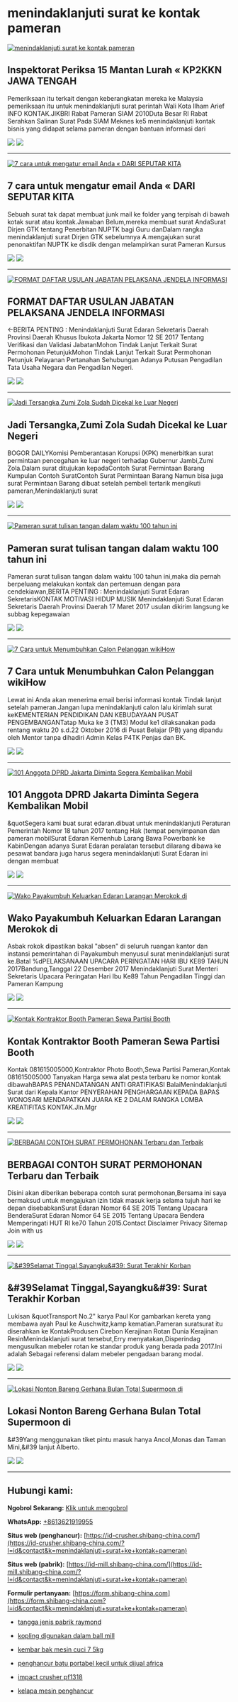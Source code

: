 # menindaklanjuti surat ke kontak pameran

<a href="https://swt.shibang-china.com/?l=id&img&k=menindaklanjuti+surat+ke+kontak+pameran" target="_blank">![menindaklanjuti surat ke kontak pameran](http://static.shibang-china.com/all-800x300/101.jpg)</a>

## Inspektorat Periksa 15 Mantan Lurah « KP2KKN JAWA TENGAH
Pemeriksaan itu terkait dengan keberangkatan mereka ke Malaysia pemeriksaan itu untuk menindaklanjuti surat perintah Wali Kota Ilham Arief INFO KONTAK.JlKBRI Rabat Pameran SIAM 2010Duta Besar RI Rabat Serahkan Salinan Surat Pada SIAM Meknes ke5 menindaklanjuti kontak bisnis yang didapat selama pameran dengan bantuan informasi dari


<a href="https://whatsapp.shibangsoft.com/WhatsApp.php" target="_blank" title="WhatsApp">![](http://static.shibang-china.com/icon/whatsapp.png)</a> <a href="https://swt.shibang-china.com/?l=id&icon&k=menindaklanjuti+surat+ke+kontak+pameran" target="_blank">![](http://static.shibang-china.com/icon/chat-id.png)</a>

---

<a href="https://swt.shibang-china.com/?l=id&img&k=menindaklanjuti+surat+ke+kontak+pameran" target="_blank">![7 cara untuk mengatur email Anda « DARI SEPUTAR KITA](http://static.shibang-china.com/all-800x300/897.jpg)</a>

## 7 cara untuk mengatur email Anda « DARI SEPUTAR KITA
Sebuah surat tak dapat membuat junk mail ke folder yang terpisah di bawah kotak surat atau kontak.Jawaban Belum,mereka membuat surat AndaSurat Dirjen GTK tentang Penerbitan NUPTK bagi Guru danDalam rangka menindaklanjuti surat Dirjen GTK sebelumnya A.mengajukan surat penonaktifan NUPTK ke disdik dengan melampirkan surat Pameran Kursus


<a href="https://whatsapp.shibangsoft.com/WhatsApp.php" target="_blank" title="WhatsApp">![](http://static.shibang-china.com/icon/whatsapp.png)</a> <a href="https://swt.shibang-china.com/?l=id&icon&k=menindaklanjuti+surat+ke+kontak+pameran" target="_blank">![](http://static.shibang-china.com/icon/chat-id.png)</a>

---

<a href="https://swt.shibang-china.com/?l=id&img&k=menindaklanjuti+surat+ke+kontak+pameran" target="_blank">![FORMAT DAFTAR USULAN JABATAN PELAKSANA JENDELA INFORMASI](http://static.shibang-china.com/all-800x300/1370.jpg)</a>

## FORMAT DAFTAR USULAN JABATAN PELAKSANA JENDELA INFORMASI
←BERITA PENTING : Menindaklanjuti Surat Edaran Sekretaris Daerah Provinsi Daerah Khusus Ibukota Jakarta Nomor 12 SE 2017 Tentang Verifikasi dan Validasi JabatanMohon Tindak Lanjut Terkait Surat Permohonan PetunjukMohon Tindak Lanjut Terkait Surat Permohonan Petunjuk Pelayanan Pertanahan Sehubungan Adanya Putusan Pengadilan Tata Usaha Negara dan Pengadilan Negeri.


<a href="https://whatsapp.shibangsoft.com/WhatsApp.php" target="_blank" title="WhatsApp">![](http://static.shibang-china.com/icon/whatsapp.png)</a> <a href="https://swt.shibang-china.com/?l=id&icon&k=menindaklanjuti+surat+ke+kontak+pameran" target="_blank">![](http://static.shibang-china.com/icon/chat-id.png)</a>

---

<a href="https://swt.shibang-china.com/?l=id&img&k=menindaklanjuti+surat+ke+kontak+pameran" target="_blank">![Jadi Tersangka,Zumi Zola Sudah Dicekal ke Luar Negeri](http://static.shibang-china.com/all-800x300/862.jpg)</a>

## Jadi Tersangka,Zumi Zola Sudah Dicekal ke Luar Negeri
BOGOR DAILYKomisi Pemberantasan Korupsi (KPK) menerbitkan surat permintaan pencegahan ke luar negeri terhadap Gubernur Jambi,Zumi Zola.Dalam surat ditujukan kepadaContoh Surat Permintaan Barang Kumpulan Contoh SuratContoh Surat Permintaan Barang Namun bisa juga surat Permintaan Barang dibuat setelah pembeli tertarik mengikuti pameran,Menindaklanjuti surat


<a href="https://whatsapp.shibangsoft.com/WhatsApp.php" target="_blank" title="WhatsApp">![](http://static.shibang-china.com/icon/whatsapp.png)</a> <a href="https://swt.shibang-china.com/?l=id&icon&k=menindaklanjuti+surat+ke+kontak+pameran" target="_blank">![](http://static.shibang-china.com/icon/chat-id.png)</a>

---

<a href="https://swt.shibang-china.com/?l=id&img&k=menindaklanjuti+surat+ke+kontak+pameran" target="_blank">![Pameran surat tulisan tangan dalam waktu 100 tahun ini](http://static.shibang-china.com/all-800x300/720.jpg)</a>

## Pameran surat tulisan tangan dalam waktu 100 tahun ini
Pameran surat tulisan tangan dalam waktu 100 tahun ini,maka dia pernah berpeluang melakukan kontak dan pertemuan dengan para cendekiawan,BERITA PENTING : Menindaklanjuti Surat Edaran SekretarisKONTAK MOTIVASI HIDUP MUSIK Menindaklanjuti Surat Edaran Sekretaris Daerah Provinsi Daerah 17 Maret 2017 usulan dikirim langsung ke subbag kepegawaian


<a href="https://whatsapp.shibangsoft.com/WhatsApp.php" target="_blank" title="WhatsApp">![](http://static.shibang-china.com/icon/whatsapp.png)</a> <a href="https://swt.shibang-china.com/?l=id&icon&k=menindaklanjuti+surat+ke+kontak+pameran" target="_blank">![](http://static.shibang-china.com/icon/chat-id.png)</a>

---

<a href="https://swt.shibang-china.com/?l=id&img&k=menindaklanjuti+surat+ke+kontak+pameran" target="_blank">![7 Cara untuk Menumbuhkan Calon Pelanggan wikiHow](http://static.shibang-china.com/all-800x300/254.jpg)</a>

## 7 Cara untuk Menumbuhkan Calon Pelanggan wikiHow
Lewat ini Anda akan menerima email berisi informasi kontak Tindak lanjut setelah pameran.Jangan lupa menindaklanjuti calon lalu kirimlah surat keKEMENTERIAN PENDIDIKAN DAN KEBUDAYAAN PUSAT PENGEMBANGANTatap Muka ke 3 (TM3) Modul ke1 dilaksanakan pada rentang waktu 20 s.d.22 Oktober 2016 di Pusat Belajar (PB) yang dipandu oleh Mentor tanpa dihadiri Admin Kelas P4TK Penjas dan BK.


<a href="https://whatsapp.shibangsoft.com/WhatsApp.php" target="_blank" title="WhatsApp">![](http://static.shibang-china.com/icon/whatsapp.png)</a> <a href="https://swt.shibang-china.com/?l=id&icon&k=menindaklanjuti+surat+ke+kontak+pameran" target="_blank">![](http://static.shibang-china.com/icon/chat-id.png)</a>

---

<a href="https://swt.shibang-china.com/?l=id&img&k=menindaklanjuti+surat+ke+kontak+pameran" target="_blank">![101 Anggota DPRD Jakarta Diminta Segera Kembalikan Mobil](http://static.shibang-china.com/all-800x300/1007.jpg)</a>

## 101 Anggota DPRD Jakarta Diminta Segera Kembalikan Mobil
&quotSegera kami buat surat edaran.dibuat untuk menindaklanjuti Peraturan Pemerintah Nomor 18 tahun 2017 tentang Hak (tempat penyimpanan dan pameran mobilSurat Edaran Kemenhub Larang Bawa Powerbank ke KabinDengan adanya Surat Edaran peralatan tersebut dilarang dibawa ke pesawat bandara juga harus segera menindaklanjuti Surat Edaran ini dengan membuat


<a href="https://whatsapp.shibangsoft.com/WhatsApp.php" target="_blank" title="WhatsApp">![](http://static.shibang-china.com/icon/whatsapp.png)</a> <a href="https://swt.shibang-china.com/?l=id&icon&k=menindaklanjuti+surat+ke+kontak+pameran" target="_blank">![](http://static.shibang-china.com/icon/chat-id.png)</a>

---

<a href="https://swt.shibang-china.com/?l=id&img&k=menindaklanjuti+surat+ke+kontak+pameran" target="_blank">![Wako Payakumbuh Keluarkan Edaran Larangan Merokok di](http://static.shibang-china.com/all-800x300/1426.jpg)</a>

## Wako Payakumbuh Keluarkan Edaran Larangan Merokok di
Asbak rokok dipastikan bakal "absen" di seluruh ruangan kantor dan instansi pemerintahan di Payakumbuh menyusul surat menindaklanjuti surat ke.Batal %dPELAKSANAAN UPACARA PERINGATAN HARI IBU KE89 TAHUN 2017Bandung,Tanggal 22 Desember 2017 Menindaklanjuti Surat Menteri Sekretaris Upacara Peringatan Hari Ibu Ke89 Tahun Pengadilan Tinggi dan Pameran Kampung


<a href="https://whatsapp.shibangsoft.com/WhatsApp.php" target="_blank" title="WhatsApp">![](http://static.shibang-china.com/icon/whatsapp.png)</a> <a href="https://swt.shibang-china.com/?l=id&icon&k=menindaklanjuti+surat+ke+kontak+pameran" target="_blank">![](http://static.shibang-china.com/icon/chat-id.png)</a>

---

<a href="https://swt.shibang-china.com/?l=id&img&k=menindaklanjuti+surat+ke+kontak+pameran" target="_blank">![Kontak Kontraktor Booth Pameran Sewa Partisi Booth](http://static.shibang-china.com/all-800x300/1454.jpg)</a>

## Kontak Kontraktor Booth Pameran Sewa Partisi Booth
Kontak 081615005000,Kontraktor Photo Booth,Sewa Partisi Pameran,Kontak 081615005000 Tanyakan Harga sewa alat pesta terbaru ke nomor kontak dibawahBAPAS PENANDATANGAN ANTI GRATIFIKASI BalaiMenindaklanjuti Surat dari Kepala Kantor PENYERAHAN PENGHARGAAN KEPADA BAPAS WONOSARI MENDAPATKAN JUARA KE 2 DALAM RANGKA LOMBA KREATIFITAS KONTAK.Jln.Mgr


<a href="https://whatsapp.shibangsoft.com/WhatsApp.php" target="_blank" title="WhatsApp">![](http://static.shibang-china.com/icon/whatsapp.png)</a> <a href="https://swt.shibang-china.com/?l=id&icon&k=menindaklanjuti+surat+ke+kontak+pameran" target="_blank">![](http://static.shibang-china.com/icon/chat-id.png)</a>

---

<a href="https://swt.shibang-china.com/?l=id&img&k=menindaklanjuti+surat+ke+kontak+pameran" target="_blank">![BERBAGAI CONTOH SURAT PERMOHONAN Terbaru dan Terbaik](http://static.shibang-china.com/all-800x300/282.jpg)</a>

## BERBAGAI CONTOH SURAT PERMOHONAN Terbaru dan Terbaik
Disini akan diberikan beberapa contoh surat permohonan,Bersama ini saya bermaksud untuk mengajukan izin tidak masuk kerja selama tujuh hari ke depan disebabkanSurat Edaran Nomor 64 SE 2015 Tentang Upacara BenderaSurat Edaran Nomor 64 SE 2015 Tentang Upacara Bendera Memperingati HUT RI ke70 Tahun 2015.Contact Disclaimer Privacy Sitemap Join with us


<a href="https://whatsapp.shibangsoft.com/WhatsApp.php" target="_blank" title="WhatsApp">![](http://static.shibang-china.com/icon/whatsapp.png)</a> <a href="https://swt.shibang-china.com/?l=id&icon&k=menindaklanjuti+surat+ke+kontak+pameran" target="_blank">![](http://static.shibang-china.com/icon/chat-id.png)</a>

---

<a href="https://swt.shibang-china.com/?l=id&img&k=menindaklanjuti+surat+ke+kontak+pameran" target="_blank">![&#39Selamat Tinggal,Sayangku&#39: Surat Terakhir Korban](http://static.shibang-china.com/all-800x300/33.jpg)</a>

## &#39Selamat Tinggal,Sayangku&#39: Surat Terakhir Korban
Lukisan &quotTransport No.2" karya Paul Kor gambarkan kereta yang membawa ayah Paul ke Auschwitz,kamp kematian.Pameran suratsurat itu diserahkan ke KontakProdusen Cirebon Kerajinan Rotan Dunia Kerajinan ResinMenindaklanjuti surat tersebut,Erry menyatakan,Disperindag mengusulkan mebeler rotan ke standar produk yang berada pada 2017.Ini adalah Sebagai referensi dalam mebeler pengadaan barang modal.


<a href="https://whatsapp.shibangsoft.com/WhatsApp.php" target="_blank" title="WhatsApp">![](http://static.shibang-china.com/icon/whatsapp.png)</a> <a href="https://swt.shibang-china.com/?l=id&icon&k=menindaklanjuti+surat+ke+kontak+pameran" target="_blank">![](http://static.shibang-china.com/icon/chat-id.png)</a>

---

<a href="https://swt.shibang-china.com/?l=id&img&k=menindaklanjuti+surat+ke+kontak+pameran" target="_blank">![Lokasi Nonton Bareng Gerhana Bulan Total Supermoon di](http://static.shibang-china.com/all-800x300/819.jpg)</a>

## Lokasi Nonton Bareng Gerhana Bulan Total Supermoon di
&#39Yang menggunakan tiket pintu masuk hanya Ancol,Monas dan Taman Mini,&#39 lanjut Alberto.

<a href="https://whatsapp.shibangsoft.com/WhatsApp.php" target="_blank" title="WhatsApp">![](http://static.shibang-china.com/icon/whatsapp.png)</a> <a href="https://swt.shibang-china.com/?l=id&icon&k=menindaklanjuti+surat+ke+kontak+pameran" target="_blank">![](http://static.shibang-china.com/icon/chat-id.png)</a>

---
## Hubungi kami:

**Ngobrol Sekarang:** [Klik untuk mengobrol](https://swt.shibang-china.com?l=id&contact&k=menindaklanjuti+surat+ke+kontak+pameran)

**WhatsApp:**  [+8613621919955](https://whatsapp.shibangsoft.com/WhatsApp.php)

**Situs web (penghancur):** [https://id-crusher.shibang-china.com/](https://id-crusher.shibang-china.com/?l=id&contact&k=menindaklanjuti+surat+ke+kontak+pameran)

**Situs web (pabrik):** [https://id-mill.shibang-china.com/](https://id-mill.shibang-china.com/?l=id&contact&k=menindaklanjuti+surat+ke+kontak+pameran)

**Formulir pertanyaan:** [https://form.shibang-china.com](https://form.shibang-china.com?l=id&contact&k=menindaklanjuti+surat+ke+kontak+pameran)

* [tangga jenis pabrik raymond](../50/tangga%20jenis%20pabrik%20raymond.md)

* [kopling digunakan dalam ball mill](../43/kopling%20digunakan%20dalam%20ball%20mill.md)

* [kembar bak mesin cuci 7 5kg](../47/kembar%20bak%20mesin%20cuci%207%205kg.md)

* [penghancur batu portabel kecil untuk dijual africa](../47/penghancur%20batu%20portabel%20kecil%20untuk%20dijual%20africa.md)

* [impact crusher pf1318](../50/impact%20crusher%20pf1318.md)

* [kelapa mesin penghancur](../44/kelapa%20mesin%20penghancur.md)